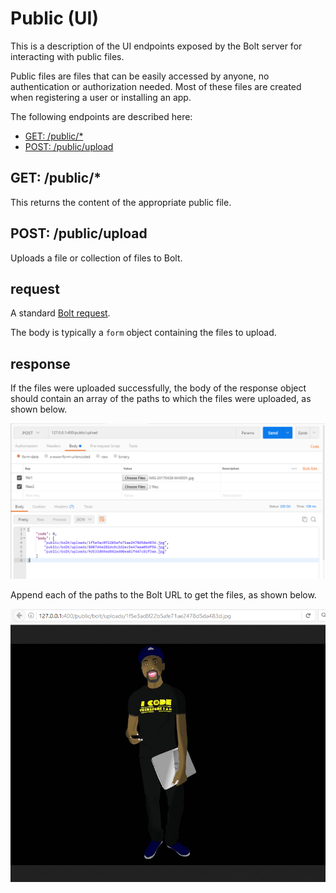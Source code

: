 # Public \(UI\)

This is a description of the UI endpoints exposed by the Bolt server for interacting with public files.

Public files are files that can be easily accessed by anyone, no authentication or authorization needed. Most of these files are created when registering a user or installing an app.

The following endpoints are described here:

* [GET: /public/\*](#get-public)
* [POST: /public/upload](#post-publicupload)

## GET: /public/\*

This returns the content of the appropriate public file.

## POST: /public/upload

Uploads a file or collection of files to Bolt.

## request

A standard [Bolt request](bolt-request.md).

The body is typically a `form` object containing the files to upload.

## response

If the files were uploaded successfully, the body of the response object should contain an array of the paths to which the files were uploaded, as shown below.

![](/assets/public-upload.png)

Append each of the paths to the Bolt URL to get the files, as shown below.

![](/assets/public-upload-2.png)

